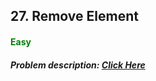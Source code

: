 ## 27. Remove Element
#### <font color="green">Easy</font>
##### Problem description: <a href="https://leetcode.com/problems/sremove-element/">Click Here</a>
